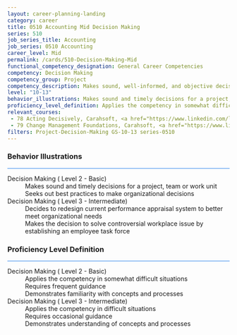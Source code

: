 ```yaml
---
layout: career-planning-landing
category: career
title: 0510 Accounting Mid Decision Making
series: 510
job_series_title: Accounting
job_series: 0510 Accounting
career_level: Mid
permalink: /cards/510-Decision-Making-Mid
functional_competency_designation: General Career Competencies
competency: Decision Making
competency_group: Project
competency_description: Makes sound, well-informed, and objective decisions; perceives the impact and implications of decisions; commits to action, even in uncertain situations, to accomplish organizational goals; causes change 
level: "10-13"
behavior_illustrations: Makes sound and timely decisions for a project, team or work unit ? Seeks out best practices to make organizational decisions ? Decides to redesign current performance appraisal system to better meet organizational needs ? Makes the decision to solve controversial workplace issue by establishing an employee task force
proficiency_level_definition: Applies the competency in somewhat difficult situations ? Requires frequent guidance ? Demonstrates familiarity with concepts and processes ? Applies the competency in difficult situations ? Requires occasional guidance ? Demonstrates understanding of concepts and processes
relevant_courses: 
 - 78 Acting Decisively, Carahsoft, <a href="https://www.linkedin.com/learning/acting-decisively">https://www.linkedin.com/learning/acting-decisively</a>
 - 79 Change Management Foundations, Carahsoft, <a href="https://www.linkedin.com/learning/change-management-foundations-10041380">https://www.linkedin.com/learning/change-management-foundations-10041380</a>
filters: Project-Decision-Making GS-10-13 series-0510
---
```


<div class="desktop:grid-col-6 margin-y-3">
  <div class="border-top-2 bg-white padding-3 shadow-5 height-full members-hover border-1px button-border border-top-blue radius-lg card-text-color">
    <h3>Behavior Illustrations</h3>
    <hr style="background-color: #2680EB !important;"/>
    <dl class="text-base card-content-color"><dt>Decision Making ( Level 2 - Basic)</dt><dd>Makes sound and timely decisions for a project, team or work unit </dd><dd> Seeks out best practices to make organizational decisions</dd><dt>Decision Making ( Level 3 - Intermediate)</dt><dd>Decides to redesign current performance appraisal system to better meet organizational needs </dd><dd> Makes the decision to solve controversial workplace issue by establishing an employee task force</dd></dl>
  </div>
</div>
<div class="desktop:grid-col-6 margin-y-3">
  <div class="border-top-2 bg-white padding-3 shadow-5 height-full members-hover border-1px button-border border-top-blue radius-lg card-text-color">
    <h3>Proficiency Level Definition</h3>
     <hr style="background-color: #2680EB !important;"/>
    <dl class="text-base card-content-color"><dt>Decision Making ( Level 2 - Basic)</dt><dd>Applies the competency in somewhat difficult situations </dd><dd> Requires frequent guidance </dd><dd> Demonstrates familiarity with concepts and processes</dd><dt>Decision Making ( Level 3 - Intermediate)</dt><dd>Applies the competency in difficult situations </dd><dd> Requires occasional guidance </dd><dd> Demonstrates understanding of concepts and processes</dd></dl>
  </div>
</div>